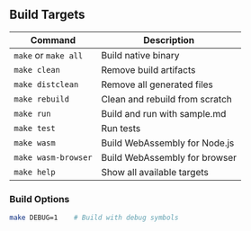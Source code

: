 ## Build Targets

| Command | Description |
|---------|-------------|
| `make` or `make all` | Build native binary |
| `make clean` | Remove build artifacts |
| `make distclean` | Remove all generated files |
| `make rebuild` | Clean and rebuild from scratch |
| `make run` | Build and run with sample.md |
| `make test` | Run tests |
| `make wasm` | Build WebAssembly for Node.js |
| `make wasm-browser` | Build WebAssembly for browser |
| `make help` | Show all available targets |

### Build Options

```bash
make DEBUG=1    # Build with debug symbols
```